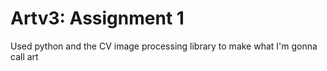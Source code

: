 # Artv3: Assignment 1

Used python and the CV image processing library to make what I'm gonna call art
